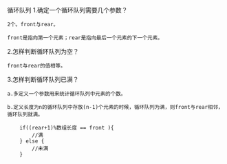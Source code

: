 循环队列
1.确定一个循环队列需要几个参数？

    2个。front与rear。

    front是指向第一个元素；rear是指向最后一个元素的下一个元素。

2.怎样判断循环队列为空？

    front与rear的值相等。

3.怎样判断循环队列已满？

    a.多定义一个参数用来统计循环队列中元素的个数。

    b.定义长度为n的循环队列中存放(n-1)个元素的时候，循环队列为满，则front与rear相邻，循环队列就满。
    
        if((rear+1)%数组长度 == front ){
            //满
        } else {
            //未满
        }    